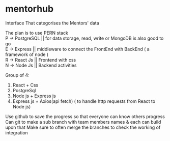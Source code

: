 # mentorhub
Interface That categorises the Mentors' data

The plan is to use PERN stack \
P -> PostgreSQL || for data storage, read, write or MongoDB is also good to go \
E -> Express || middleware to connect the FrontEnd with BackEnd ( a framework of node ) \
R -> React Js || Frontend with css \
N -> Node Js || Backend activities

Group of 4:
1. React + Css
2. PostgreSql
3. Node js + Express js
4. Express js + Axios(api fetch) ( to handle http requests from React to Node js)

Use github to save the progress so that everyone can know others progress
Can git to make a sub branch with team members names & each can build upon that
Make sure to often merge the branches to check the working of integration
